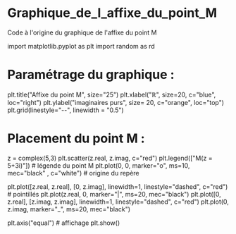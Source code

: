 # Graphique_de_l_affixe_du_point_M
Code à l'origine du graphique de l'affixe du point M

import matplotlib.pyplot as plt
import random as rd


# Paramétrage du graphique :
plt.title("Affixe du point M", size="25")
plt.xlabel("ℝ", size=20, c="blue", loc="right")
plt.ylabel("imaginaires purs", size= 20, c="orange", loc="top")
plt.grid(linestyle="--", linewidth = "0.5")
  

# Placement du point M :
z = complex(5,3)
plt.scatter(z.real, z.imag, c="red") 
plt.legend(["M(z = 5+3i)"]) # légende du point M
plt.plot(0, 0, marker="o", ms=10, mec="black" , c="white") # origine du repère

plt.plot([z.real, z.real], [0, z.imag], linewidth=1, linestyle="dashed", c="red") # pointillés
plt.plot(z.real, 0, marker="|", ms=20, mec="black")
plt.plot([0, z.real], [z.imag, z.imag], linewidth=1, linestyle="dashed", c="red")
plt.plot(0, z.imag, marker="_", ms=20, mec="black")

plt.axis("equal") # affichage
plt.show()
